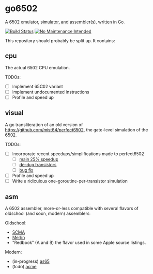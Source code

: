 go6502
======

A 6502 emulator, simulator, and assembler(s), written in Go.

[![Build Status](https://travis-ci.org/zellyn/go6502.svg?branch=master)](https://travis-ci.org/zellyn/go6502)
[![No Maintenance Intended](http://unmaintained.tech/badge.svg)](http://unmaintained.tech/)

This repository should probably be split up. It contains:

## cpu

The actual 6502 CPU emulation.

TODOs:
- [ ] Implement 65C02 variant
- [ ] Implement undocumented instructions
- [ ] Profile and speed up

## visual

A go transliteration of an old version of
https://github.com/mist64/perfect6502, the gate-level simulation of
the 6502.

TODOs:
- [ ] Incorporate recent speedups/simplifications made to perfect6502
  - [ ] [main 25% speedup](https://github.com/mist64/perfect6502/commit/b2cce8862046d99106ffe8576733acfec849592d)
  - [ ] [de-dup transistors](https://github.com/mist64/perfect6502/commit/c7ede71e52a3b98e07d05270b3e642ed18102980)
  - [ ] [bug fix](https://github.com/mist64/perfect6502/commit/aed0d9a3c37cebb48956c7ab9a3dc4ec11e8d862)
- [ ] Profile and speed up
- [ ] Write a ridiculous one-goroutine-per-transistor simulation

## asm

A 6502 assembler, more-or-less compatible with several flavors of
oldschool (and soon, modern) assemblers:

Oldschool:
- [SCMA](http://www.txbobsc.com/scsc/scassembler/SCMacroAssembler20.html)
- [Merlin](https://en.wikipedia.org/wiki/Merlin_(assembler))
- "Redbook" (A and B) the flavor used in some Apple source listings.

Modern:
- (in-progress) [as65](http://www.kingswood-consulting.co.uk/assemblers/)
- (todo) [acme](https://sourceforge.net/projects/acme-crossass/)
